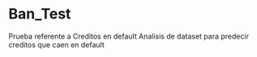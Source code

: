 # Ban_Test
Prueba referente a Creditos en default
Analisis de dataset para predecir creditos que caen en default
